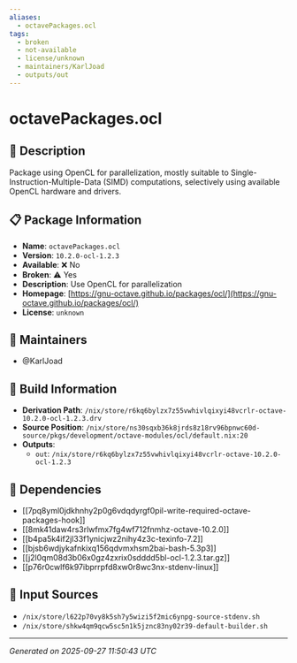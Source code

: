 ```yaml
---
aliases:
  - octavePackages.ocl
tags:
  - broken
  - not-available
  - license/unknown
  - maintainers/KarlJoad
  - outputs/out
---
```


# octavePackages.ocl

## 📝 Description

Package using OpenCL for parallelization, mostly suitable to
Single-Instruction-Multiple-Data (SIMD) computations, selectively
using available OpenCL hardware and drivers.


## 📋 Package Information

- **Name**: `octavePackages.ocl`
- **Version**: `10.2.0-ocl-1.2.3`
- **Available**: ❌ No
- **Broken**: ⚠️ Yes
- **Description**: Use OpenCL for parallelization
- **Homepage**: [https://gnu-octave.github.io/packages/ocl/](https://gnu-octave.github.io/packages/ocl/)
- **License**: `unknown`
## 👥 Maintainers

- @KarlJoad


## 🔧 Build Information

- **Derivation Path**: `/nix/store/r6kq6bylzx7z55vwhivlqixyi48vcrlr-octave-10.2.0-ocl-1.2.3.drv`
- **Source Position**: `/nix/store/ns30sqxb36k8jrds8z18rv96bpnwc60d-source/pkgs/development/octave-modules/ocl/default.nix:20`
- **Outputs**:
  - `out`:  `/nix/store/r6kq6bylzx7z55vwhivlqixyi48vcrlr-octave-10.2.0-ocl-1.2.3`

## 🔗 Dependencies

- [[7pq8yml0jdkhnhy2p0g6vdqdyrgf0pil-write-required-octave-packages-hook]]
- [[8mk41daw4rs3rlwfmx7fg4wf712fnmhz-octave-10.2.0]]
- [[b4pa5k4if2jl33f1ynicjwz2nihy4z3c-texinfo-7.2]]
- [[bjsb6wdjykafnkixq156qdvmxhsm2bai-bash-5.3p3]]
- [[j2l0qm08d3b06x0gz4zxrix0sdddd5bl-ocl-1.2.3.tar.gz]]
- [[p76r0cwlf6k97ibprrpfd8xw0r8wc3nx-stdenv-linux]]

## 📁 Input Sources

- `/nix/store/l622p70vy8k5sh7y5wizi5f2mic6ynpg-source-stdenv.sh`
- `/nix/store/shkw4qm9qcw5sc5n1k5jznc83ny02r39-default-builder.sh`

---
*Generated on 2025-09-27 11:50:43 UTC*
